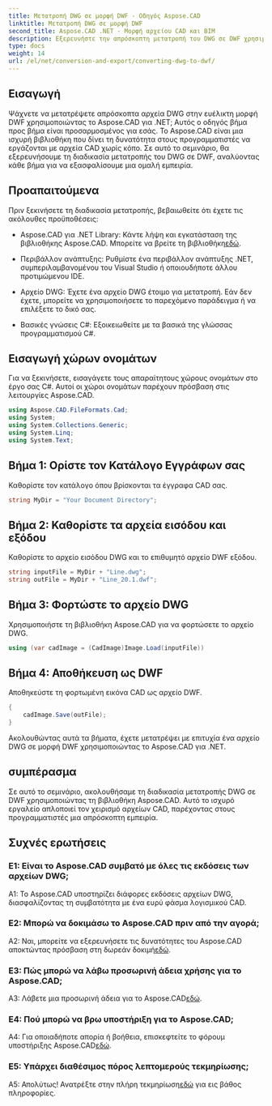 ```yaml
---
title: Μετατροπή DWG σε μορφή DWF - Οδηγός Aspose.CAD
linktitle: Μετατροπή DWG σε μορφή DWF
second_title: Aspose.CAD .NET - Μορφή αρχείου CAD και BIM
description: Εξερευνήστε την απρόσκοπτη μετατροπή του DWG σε DWF χρησιμοποιώντας το Aspose.CAD για .NET. Ακολουθήστε τον βήμα προς βήμα οδηγό μας για μια εμπειρία χωρίς προβλήματα.
type: docs
weight: 14
url: /el/net/conversion-and-export/converting-dwg-to-dwf/
---
```

## Εισαγωγή

Ψάχνετε να μετατρέψετε απρόσκοπτα αρχεία DWG στην ευέλικτη μορφή DWF χρησιμοποιώντας το Aspose.CAD για .NET; Αυτός ο οδηγός βήμα προς βήμα είναι προσαρμοσμένος για εσάς. Το Aspose.CAD είναι μια ισχυρή βιβλιοθήκη που δίνει τη δυνατότητα στους προγραμματιστές να εργάζονται με αρχεία CAD χωρίς κόπο. Σε αυτό το σεμινάριο, θα εξερευνήσουμε τη διαδικασία μετατροπής του DWG σε DWF, αναλύοντας κάθε βήμα για να εξασφαλίσουμε μια ομαλή εμπειρία.

## Προαπαιτούμενα

Πριν ξεκινήσετε τη διαδικασία μετατροπής, βεβαιωθείτε ότι έχετε τις ακόλουθες προϋποθέσεις:

-  Aspose.CAD για .NET Library: Κάντε λήψη και εγκατάσταση της βιβλιοθήκης Aspose.CAD. Μπορείτε να βρείτε τη βιβλιοθήκη[εδώ](https://releases.aspose.com/cad/net/).

- Περιβάλλον ανάπτυξης: Ρυθμίστε ένα περιβάλλον ανάπτυξης .NET, συμπεριλαμβανομένου του Visual Studio ή οποιουδήποτε άλλου προτιμώμενου IDE.

- Αρχείο DWG: Έχετε ένα αρχείο DWG έτοιμο για μετατροπή. Εάν δεν έχετε, μπορείτε να χρησιμοποιήσετε το παρεχόμενο παράδειγμα ή να επιλέξετε το δικό σας.

- Βασικές γνώσεις C#: Εξοικειωθείτε με τα βασικά της γλώσσας προγραμματισμού C#.

## Εισαγωγή χώρων ονομάτων

Για να ξεκινήσετε, εισαγάγετε τους απαραίτητους χώρους ονομάτων στο έργο σας C#. Αυτοί οι χώροι ονομάτων παρέχουν πρόσβαση στις λειτουργίες Aspose.CAD.

```csharp
using Aspose.CAD.FileFormats.Cad;
using System;
using System.Collections.Generic;
using System.Linq;
using System.Text;
```

## Βήμα 1: Ορίστε τον Κατάλογο Εγγράφων σας

Καθορίστε τον κατάλογο όπου βρίσκονται τα έγγραφα CAD σας.

```csharp
string MyDir = "Your Document Directory";
```

## Βήμα 2: Καθορίστε τα αρχεία εισόδου και εξόδου

Καθορίστε το αρχείο εισόδου DWG και το επιθυμητό αρχείο DWF εξόδου.

```csharp
string inputFile = MyDir + "Line.dwg";
string outFile = MyDir + "Line_20.1.dwf";
```

## Βήμα 3: Φορτώστε το αρχείο DWG

Χρησιμοποιήστε τη βιβλιοθήκη Aspose.CAD για να φορτώσετε το αρχείο DWG.

```csharp
using (var cadImage = (CadImage)Image.Load(inputFile))
```

## Βήμα 4: Αποθήκευση ως DWF

Αποθηκεύστε τη φορτωμένη εικόνα CAD ως αρχείο DWF.

```csharp
{
    cadImage.Save(outFile);
}
```

Ακολουθώντας αυτά τα βήματα, έχετε μετατρέψει με επιτυχία ένα αρχείο DWG σε μορφή DWF χρησιμοποιώντας το Aspose.CAD για .NET.

## συμπέρασμα

Σε αυτό το σεμινάριο, ακολουθήσαμε τη διαδικασία μετατροπής DWG σε DWF χρησιμοποιώντας τη βιβλιοθήκη Aspose.CAD. Αυτό το ισχυρό εργαλείο απλοποιεί τον χειρισμό αρχείων CAD, παρέχοντας στους προγραμματιστές μια απρόσκοπτη εμπειρία.

## Συχνές ερωτήσεις

### Ε1: Είναι το Aspose.CAD συμβατό με όλες τις εκδόσεις των αρχείων DWG;

A1: Το Aspose.CAD υποστηρίζει διάφορες εκδόσεις αρχείων DWG, διασφαλίζοντας τη συμβατότητα με ένα ευρύ φάσμα λογισμικού CAD.

### Ε2: Μπορώ να δοκιμάσω το Aspose.CAD πριν από την αγορά;

 A2: Ναι, μπορείτε να εξερευνήσετε τις δυνατότητες του Aspose.CAD αποκτώντας πρόσβαση στη δωρεάν δοκιμή[εδώ](https://releases.aspose.com/).

### Ε3: Πώς μπορώ να λάβω προσωρινή άδεια χρήσης για το Aspose.CAD;

 A3: Λάβετε μια προσωρινή άδεια για το Aspose.CAD[εδώ](https://purchase.aspose.com/temporary-license/).

### Ε4: Πού μπορώ να βρω υποστήριξη για το Aspose.CAD;

A4: Για οποιαδήποτε απορία ή βοήθεια, επισκεφτείτε το φόρουμ υποστήριξης Aspose.CAD[εδώ](https://forum.aspose.com/c/cad/19).

### Ε5: Υπάρχει διαθέσιμος πόρος λεπτομερούς τεκμηρίωσης;

 Α5: Απολύτως! Ανατρέξτε στην πλήρη τεκμηρίωση[εδώ](https://reference.aspose.com/cad/net/) για εις βάθος πληροφορίες.